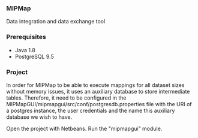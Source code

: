 ### MIPMap
Data integration and data exchange tool

### Prerequisites
-   Java 1.8
-   PostgreSQL 9.5

### Project
In order for MIPMap to be able to execute mappings for all dataset sizes without memory issues, it uses an auxiliary database to store intermediate tables. Therefore, it need to be configured in the MIPMapGUI/mipmapgui/src/conf/postgresdb.properties file with the URI of a postgres instance, the user credentials and the name this auxiliary database we wish to have.

Open the project with Netbeans. Run the "mipmapgui" module.


